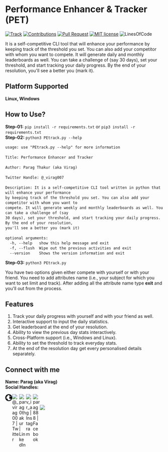 # Performance Enhancer & Tracker (PET)

[![Track](https://img.shields.io/badge/Track-Progress-%23ff4da6)](https://github.com/Virag007/Performance-Enhancer/releases)
[![Contributions](https://img.shields.io/badge/Contributions-Welcome-4DFF4D)](https://github.com/Virag007/Performance-Enhancer/issues)
[![Pull Request](https://img.shields.io/badge/PRs-Welcome-ff471a)](hhttps://github.com/Virag007/Performance-Enhancer/pulls)
[![MIT license](https://img.shields.io/badge/Licence-MIT-ff3399)](https://lbesson.mit-license.org/)
![LinesOfCode](https://img.shields.io/badge/Lines%20%20of%20Code%20[LOC]-550%2B-%233390ff)

It is a self-competitive CLI tool that will enhance your performance by keeping track of the threshold you set. You can also add your competitor with whom you want to compete. It will generate daily and monthly leaderboards as well. You can take a challenge of (say 30 days), set your threshold, and start tracking your daily progress. By the end of your resolution, you'll see a better you (mark it).

## Platform Supported
**Linux, Windows**

## How to Use?

**Step-01:** ```pip install -r requirements.txt``` or ```pip3 install -r requirements.txt```
<br />
**Step-02:** ```python3 PEtrack.py --help```

```
usage: use "PEtrack.py --help" for more information

Title: Performance Enhancer and Tracker

Author: Parag Thakur (aka Virag)

Twitter Handle: @_virag007

Description: It is a self-competitive CLI tool written in python that will enhance your performance 
by keeping track of the threshold you set. You can also add your competitor with whom you want to 
compete. It will generate weekly and monthly leaderboards as well. You can take a challenge of (say 
30 days), set your threshold, and start tracking your daily progress. By the end of your resolution, 
you'll see a better you (mark it)

optional arguments:
  -h, --help   show this help message and exit
  -f, --flush  Wipe out the previous activities and exit
  --version    Shows the version information and exit

``` 

**Step-03:** ```python3 PEtrack.py```

You have two options given either compete with yourself or with your friend. You need to add attributes name (i.e., your subject for which you want to set limit and track). After adding all the attribute name type **exit** and you'll out from the process.

## Features

1. Track your daily progress with yourself and with your friend as well.
2. Interactive support to input the daily statistics.
3. Get leaderboard at the end of your resolution.
4. Ability to view the previous day stats interactively.
5. Cross-Platform support (i.e., Windows and Linux).
6. Ability to set the threshold to track everyday stats.
7. At the end of the resolution day get every personalised details separately.

## Connect with me
**Name: Parag (aka Virag)**
<br />
**Social Handles:**
<br />

[<img align="left" alt="watercaterpillar.blogspot.com" width="22px" src="https://raw.githubusercontent.com/iconic/open-iconic/master/svg/globe.svg" />](https://watercaterpillar.blogspot.com/)
[<img align="left" alt="@_virag007 | Twitter" width="22px" src="https://cdn.jsdelivr.net/npm/simple-icons@v3/icons/twitter.svg" />](https://twitter.com/_virag007)
[<img align="left" alt="parag0thakur | LinkedIn" width="22px" src="https://cdn.jsdelivr.net/npm/simple-icons@v3/icons/linkedin.svg" />](https://www.linkedin.com/in/parag0thakur/)
[<img align="left" alt="v_ir_ag | Instagram" width="22px" src="https://cdn.jsdelivr.net/npm/simple-icons@v3/icons/instagram.svg" />](https://www.instagram.com/v_ir_ag/)
[<img align="left" alt="parag888 | Facebook" width="22px" src="https://cdn.jsdelivr.net/npm/simple-icons@v3/icons/facebook.svg" />](https://www.facebook.com/parag888)

<br /><br />
<img src="http://ForTheBadge.com/images/badges/made-with-python.svg" />
